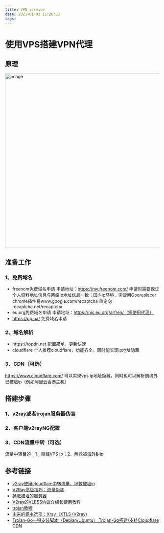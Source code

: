 ```yaml
---
title: VPN service
date: 2023-01-02 11:26:53
tags:
---
```


# 使用VPS搭建VPN代理
## 原理
<img width="572" alt="image" src="https://user-images.githubusercontent.com/1312389/210215276-f2394f9e-32b3-47ab-8925-0dcc104adadb.png">

## 准备工作
### 1、免费域名
- freenom免费域名申请
   申请地址：https://my.freenom.com/
   申请时需要保证个人资料地址信息与网络ip地址信息一致；国内ip环境，需使用Gooreplacer chrome插件将www.google.com/recaptcha 重定向recaptcha.net/recaptcha
- eu.org免费域名申请
  申请地址：https://nic.eu.org/arf/en/（需使用代理）
- https://pp.ua/ 免费域名申请

### 2、域名解析
- https://topdn.net
   配置简单，更新快速
- cloudflare
  个人推荐cloudflare，功能齐全，同时能实现ip地址隐藏

### 3、CDN（可选）
   https://www.cloudflare.com/ 可以实现vps ip地址隐藏，同时也可以解析到境外已被墙ip（例如阿里云香港主机）
## 搭建步骤
### 1、v2ray或者trojan服务器伪装
### 2、客户端v2rayNG配置
### 3、CDN流量中转（可选）
   流量中转目的：1、隐藏VPS ip；2、解救被海外封ip

## 参考链接
- [v2ray使用cloudflare中转流量，拯救被墙ip](https://v2xtls.org/v2ray%E4%BD%BF%E7%94%A8cloudflare%E4%B8%AD%E8%BD%AC%E6%B5%81%E9%87%8F%EF%BC%8C%E6%8B%AF%E6%95%91%E8%A2%AB%E5%A2%99ip/)
- [V2Ray高级技巧：流量伪装](https://itlanyan.com/v2ray-traffic-mask/)
- [拯救被墙的服务器](https://itlanyan.com/recovery-blocked-ip/)
- [V2ray的VLESS协议介绍和使用教程](https://itlanyan.com/introduce-v2ray-vless-protocol/)
- [trojan教程](https://itlanyan.com/trojan-tutorial/)
- [未来的霸主选项：Xray（XTLS+V2ray)](https://www.vjsun.com/656.html)
- [Trojan-Go一键安装脚本（Debian/Ubuntu） Trojan-Go搭建/支持Cloudflare CDN](https://ssrvps.org/archives/7772)
